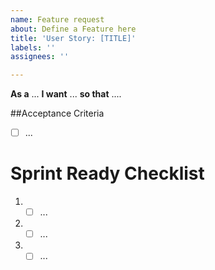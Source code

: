 ```yaml
---
name: Feature request
about: Define a Feature here
title: 'User Story: [TITLE]'
labels: ''
assignees: ''

---
```


**As a** ... **I want** ... **so that** ....

##Acceptance Criteria
- [ ] ...
​
# Sprint Ready Checklist 
1. - [ ] ...
2. - [ ] ...
3. - [ ] ...
